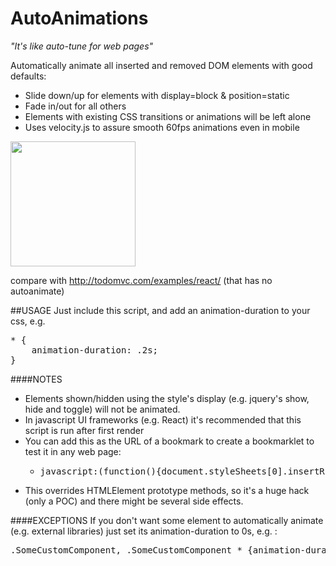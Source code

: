 # AutoAnimations
_"It's like auto-tune for web pages"_

Automatically animate all inserted and removed DOM elements with good defaults:
- Slide down/up for elements with display=block & position=static
- Fade in/out for all others
- Elements with existing CSS transitions or animations will be left alone
- Uses velocity.js to assure smooth 60fps animations even in mobile


<img src="http://i.imgur.com/EMN0gPG.gif" height=200px/>

compare with http://todomvc.com/examples/react/ (that has no autoanimate)

##USAGE
Just include this script, and add an animation-duration to your css, e.g. 

<pre>* { 
    animation-duration: .2s; 
}</pre>

####NOTES
- Elements shown/hidden using the style's display (e.g. jquery's show, hide and toggle) will not be animated.
- In javascript UI frameworks (e.g. React) it's recommended that this script is run after first render 
- You can add this as the URL of a bookmark to create a bookmarklet to test it in any web page:
    - <pre>javascript:(function(){document.styleSheets[0].insertRule("* {animation-duration: .2s}", 0);document.body.appendChild(document.createElement('script')).src='https://rawgit.com/OutSystems/AutoAnimations/master/AutoAnimations.js';})();</pre>
- This overrides HTMLElement prototype methods, so it's a huge hack (only a POC) and there might be several side effects. 

####EXCEPTIONS
If you don't want some element to automatically animate (e.g. external libraries) just set its animation-duration to 0s, e.g. :
<pre>.SomeCustomComponent, .SomeCustomComponent * {animation-duration: 0s; }  </pre>
